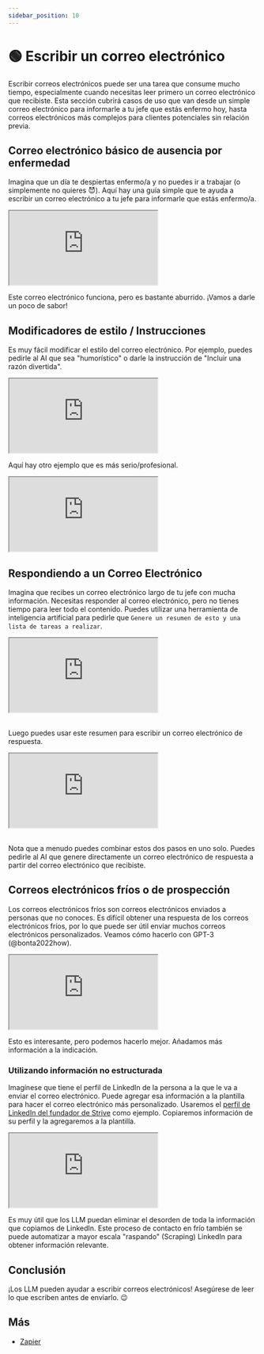 ```yaml
---
sidebar_position: 10
---
```


# 🟢 Escribir un correo electrónico

Escribir correos electrónicos puede ser una tarea que consume mucho tiempo, especialmente cuando necesitas leer primero un correo electrónico que recibiste. Esta sección cubrirá casos de uso que van desde un simple correo electrónico para informarle a tu jefe que estás enfermo hoy, hasta correos electrónicos más complejos para clientes potenciales sin relación previa.

## Correo electrónico básico de ausencia por enfermedad

Imagina que un día te despiertas enfermo/a y no puedes ir a trabajar (o simplemente no quieres 😈). Aquí hay una guía simple que te ayuda a escribir un correo electrónico a tu jefe para informarle que estás enfermo/a.

<iframe
    src="http://embed.learnprompting.org/embed?config=eyJib3hSb3dzIjoyNSwidG9wUCI6MSwidGVtcGVyYXR1cmUiOjAuNywibWF4VG9rZW5zIjoyNTYsIm91dHB1dCI6IiIsInByb21wdCI6IiIsIm1vZGVsIjoiZ3B0LTQiLCJ1bmRlZmluZWQiOiIwIn0%3D"
    style={{width:"100%", height:"1250px", border:"0", borderRadius:"4px", overflow:"hidden"}}
    sandbox="allow-forms allow-modals allow-popups allow-presentation allow-same-origin allow-scripts"
></iframe>

Este correo electrónico funciona, pero es bastante aburrido. ¡Vamos a darle un poco de sabor!

## Modificadores de estilo / Instrucciones

Es muy fácil modificar el estilo del correo electrónico. Por ejemplo, puedes pedirle al AI que sea "humorístico" o darle la instrucción de "Incluir una razón divertida".

<iframe
    src="http://embed.learnprompting.org/embed?config=eyJib3hSb3dzIjoyNSwidG9wUCI6MSwidGVtcGVyYXR1cmUiOjAuNywibWF4VG9rZW5zIjoyNTYsIm91dHB1dCI6IiIsInByb21wdCI6IiIsIm1vZGVsIjoiZ3B0LTQiLCJ1bmRlZmluZWQiOiIxIn0%3D"
    style={{width:"100%", height:"1250px", border:"0", borderRadius:"4px", overflow:"hidden"}}
    sandbox="allow-forms allow-modals allow-popups allow-presentation allow-same-origin allow-scripts"
></iframe>
<br/>

Aquí hay otro ejemplo que es más serio/profesional.

<iframe
    src="http://embed.learnprompting.org/embed?config=eyJib3hSb3dzIjoyNSwidG9wUCI6MSwidGVtcGVyYXR1cmUiOjAuNywibWF4VG9rZW5zIjoyNTYsIm91dHB1dCI6IiIsInByb21wdCI6IiIsIm1vZGVsIjoiZ3B0LTQiLCJ1bmRlZmluZWQiOiIwIn0%3D"
    style={{width:"100%", height:"1250px", border:"0", borderRadius:"4px", overflow:"hidden"}}
    sandbox="allow-forms allow-modals allow-popups allow-presentation allow-same-origin allow-scripts"
></iframe>
<br/>

## Respondiendo a un Correo Electrónico

Imagina que recibes un correo electrónico largo de tu jefe con mucha información. Necesitas responder al correo electrónico, pero no tienes tiempo para leer todo el contenido. Puedes utilizar una herramienta de inteligencia artificial para pedirle que `Genere un resumen de esto y una lista de tareas a realizar`.

<iframe
    src="http://embed.learnprompting.org/embed?config=eyJib3hSb3dzIjoyNSwidG9wUCI6MSwidGVtcGVyYXR1cmUiOjAuNywibWF4VG9rZW5zIjoyNTYsIm91dHB1dCI6IiIsInByb21wdCI6IiIsIm1vZGVsIjoiZ3B0LTQiLCJ1bmRlZmluZWQiOiIwIn0%3D"
    style={{width:"100%", height:"1250px", border:"0", borderRadius:"4px", overflow:"hidden"}}
    sandbox="allow-forms allow-modals allow-popups allow-presentation allow-same-origin allow-scripts"
></iframe>

<br/>Luego puedes usar este resumen para escribir un correo electrónico de respuesta.

<iframe
    src="http://embed.learnprompting.org/embed?config=eyJib3hSb3dzIjoyNSwidG9wUCI6MSwidGVtcGVyYXR1cmUiOjAuNywibWF4VG9rZW5zIjoyNTYsIm91dHB1dCI6IiIsInByb21wdCI6IiIsIm1vZGVsIjoiZ3B0LTQiLCJ1bmRlZmluZWQiOiIwIn0%3D"
    style={{width:"100%", height:"1250px", border:"0", borderRadius:"4px", overflow:"hidden"}}
    sandbox="allow-forms allow-modals allow-popups allow-presentation allow-same-origin allow-scripts"
></iframe>

<br/>Nota que a menudo puedes combinar estos dos pasos en uno solo. Puedes pedirle al AI que genere directamente un correo electrónico de respuesta a partir del correo electrónico que recibiste.

## Correos electrónicos fríos o de prospección

Los correos electrónicos fríos son correos electrónicos enviados a personas que no conoces. Es difícil obtener una respuesta de los correos electrónicos fríos, por lo que puede ser útil enviar muchos correos electrónicos personalizados. Veamos cómo hacerlo con GPT-3 (@bonta2022how).

<iframe
    src="http://embed.learnprompting.org/embed?config=eyJib3hSb3dzIjoyNSwidG9wUCI6MSwidGVtcGVyYXR1cmUiOjAuNywibWF4VG9rZW5zIjoyNTYsIm91dHB1dCI6IiIsInByb21wdCI6IiIsIm1vZGVsIjoiZ3B0LTQiLCJ1bmRlZmluZWQiOiIwIn0%3D"
    style={{width:"100%", height:"1250px", border:"0", borderRadius:"4px", overflow:"hidden"}}
    sandbox="allow-forms allow-modals allow-popups allow-presentation allow-same-origin allow-scripts"
></iframe>

Esto es interesante, pero podemos hacerlo mejor. Añadamos más información a la indicación.

### Utilizando información no estructurada

Imagínese que tiene el perfil de LinkedIn de la persona a la que le va a enviar el correo electrónico. Puede agregar esa información a la plantilla para hacer el correo electrónico más personalizado. Usaremos el [perfil de LinkedIn del fundador de Strive](https://www.linkedin.com/in/snpranav/) como ejemplo. Copiaremos información de su perfil y la agregaremos a la plantilla.

<iframe
    src="http://embed.learnprompting.org/embed?config=eyJib3hSb3dzIjoyNSwidG9wUCI6MSwidGVtcGVyYXR1cmUiOjAuNywibWF4VG9rZW5zIjoyNTYsIm91dHB1dCI6IiIsInByb21wdCI6IiIsIm1vZGVsIjoiZ3B0LTQiLCJ1bmRlZmluZWQiOiIwIn0%3D"
    style={{width:"100%", height:"1250px", border:"0", borderRadius:"4px", overflow:"hidden"}}
    sandbox="allow-forms allow-modals allow-popups allow-presentation allow-same-origin allow-scripts"
></iframe>

Es muy útil que los LLM puedan eliminar el desorden de toda la información que copiamos de LinkedIn. Este proceso de contacto en frío también se puede automatizar a mayor escala "raspando" (Scraping) LinkedIn para obtener información relevante.

## Conclusión

¡Los LLM pueden ayudar a escribir correos electrónicos! Asegúrese de leer lo que escriben antes de enviarlo. 😉

## Más

- [Zapier](https://zapier.com/blog/use-openai-gpt-3-to-write-emails/)
